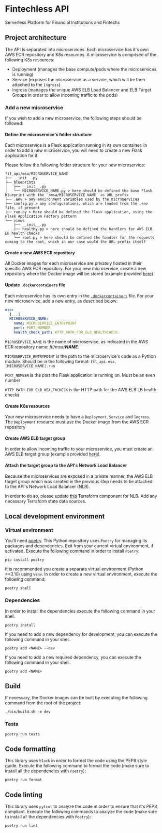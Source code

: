 # Fintechless API

Serverless Platform for Financial Institutions and Fintechs

## Project architecture

The API is separated into microservices. Each microservice has it's own AWS ECR repository and K8s resources.
A microservice is comprised of the following K8s resources:

- Deployment (manages the base compute/pods where the microservices is running)
- Service (exposes the microservice as a service, which will be then attached to the `Ingress`)
- Ingress (manages the unique AWS ELB Load Balancer and ELB Target Groups in order to allow incoming traffic to the pods)

### Add a new microservice

If you wish to add a new microservice, the following steps should be followed:

#### Define the microservice's folder structure

Each microservice is a Flask application running in its own container.
In order to add a new microservice, you will need to create a new Flask application for it.

Please follow the following folder structure for your new microservice:

```text
ftl_api/msa/MICROSERVICE_NAME
├── __init__.py
├── blueprints
│   ├── __init__.py
│   └── MICROSERVICE_NAME.py > here should be defined the base Flask blueprint with the `/msa/MICROSERVICE_NAME` as URL prefix
├── .env > any environment variables used by the microservices
├── config.py > any configurations, which are loaded from the .env file, if present
├── run.py > here should be defined the Flask application, using the Flask Application Factory pattern
└── views
    ├── __init__.py
    ├── healthy.py > here should be defined the handlers for AWS ELB LB health checks
    └── root.py > here should be defined the handler for the requests coming to the root, which in our case would the URL prefix itself 
```

#### Create a new AWS ECR repository

All Docker images for each microservice are privately hosted in their specific AWS ECR repository.
For your new microservice, create a new repository where the Docker image will be stored (example provided [here](iac/aws_ecr_repository_msa_latest/main.tf))

#### Update `.dockercontainers` file

Each microservice has its own entry in the [`.dockercontainers`](.dockercontainers) file.
For your new microservice, add a new entry, as described below:

```yaml
msa:
  [...]
  MICROSERVICE_NAME:
    name: MICROSERVICE_ENTRYPOINT
    port: PORT_NUMBER
    health_check_path: HTTP_PATH_FOR_ELB_HEALTHCHECK
```

`MICROSERVICE_NAME` is the name of microservice, as indicated in the AWS ECR repository name: _ftl/msa/**NAME**_.

`MICROSERVICE_ENTRYPOINT` is the path to the microservice's code as a Python module. Should be in the following format: `ftl_api.msa.[MICROSERVICE_NAME].run`

`PORT_NUMBER` is the port the Flask application is running on. Must be an even number

`HTTP_PATH_FOR_ELB_HEALTHCHECK` is the HTTP path for the AWS ELB LB health checks

#### Create K8s resources

Your new microservice needs to have a `Deployment`, `Service` and `Ingress`.
The `Deployment` resource must use the Docker image from the AWS ECR repository

#### Create AWS ELB target group

In order to allow incoming traffic to your microservice, you must create an AWS ELB target group (example provided [here](iac/aws_lb_target_group_msa_status/main.tf)).

#### Attach the target group to the API's Network Load Balancer

Because the microservices are exposed in a private manner, the AWS ELB target group which was created in the previous
step needs to be attached to the API's Network Load Balancer (NLB).

In order to do so, please update [this](iac/aws_nlb_listener/locals.tf) Terraform component for NLB. Add any necessary Terraform state data sources.

## Local development environment

### Virtual environment

You'll need [poetry](https://python-poetry.org/docs/#installation). This Python repository uses `Poetry` for managing its packages and dependencies.
Exit from your current virtual environment, if activated. Execute the following command in order to install `Poetry`:

```shell
pip install poetry
```

It is recommended you create a separate virtual environment (Python >=3.10) using `venv`. In order to create
a new virtual environment, execute the following command:

```shell
poetry shell
```

### Dependencies

In order to install the dependencies execute the following command in your shell.

```shell
poetry install
```

If you need to add a new dependency for development, you can execute the following command in your shell.

```shell
poetry add <NAME> --dev
```

If you need to add a new required dependency, you can execute the following command in your shell.

```shell
poetry add <NAME>
```

## Build

If necessary, the Docker images can be built by executing the following command from the root of the project:

```shell
./bin/build.sh -e dev
```

### Tests

```shell
poetry run tests
```

## Code formatting

This library uses `black` in order to format the code using the PEP8 style guide. Execute the following command
to format the code (make sure to install all the dependencies with `Poetry`):

```shell
poetry run format
```

## Code linting

This library uses `pylint` to analyze the code in order to ensure that it's PEP8 compliant. Execute the following commands
to analyze the code (make sure to install all the dependencies with `Poetry`):

```shell
poetry run lint
```
